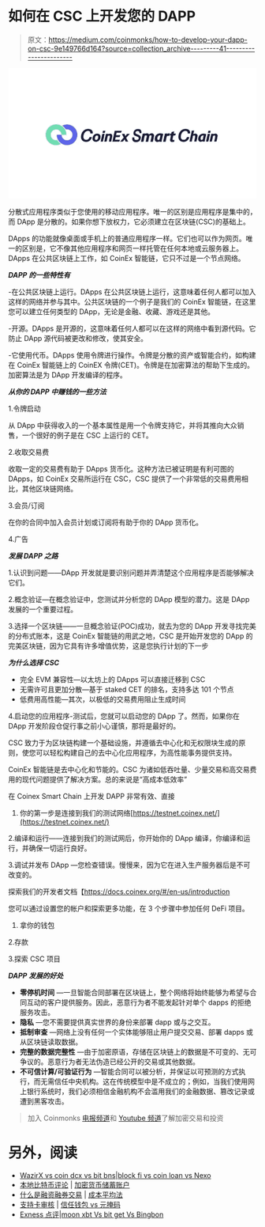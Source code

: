 # 如何在 CSC 上开发您的 DAPP

> 原文：<https://medium.com/coinmonks/how-to-develop-your-dapp-on-csc-9e149766d164?source=collection_archive---------41----------------------->

![](img/3b1e5cac9bf9be9ea40b7094c756ea1c.png)

分散式应用程序类似于您使用的移动应用程序。唯一的区别是应用程序是集中的，而 DApp 是分散的。如果你想下放权力，它必须建立在区块链(CSC)的基础上。

DApps 的功能就像桌面或手机上的普通应用程序一样。它们也可以作为网页。唯一的区别是，它不像其他应用程序和网页一样托管在任何本地或云服务器上。DApps 在公共区块链上工作，如 CoinEx 智能链，它只不过是一个节点网络。

***DAPP 的一些特性有***

-在公共区块链上运行。DApps 在公共区块链上运行，这意味着任何人都可以加入这样的网络并参与其中。公共区块链的一个例子是我们的 CoinEx 智能链，在这里您可以建立任何类型的 DApp，无论是金融、收藏、游戏还是其他。

-开源。DApps 是开源的，这意味着任何人都可以在这样的网络中看到源代码。它防止 DApp 源代码被更改和修改，使其安全。

-它使用代币。DApps 使用令牌进行操作。令牌是分散的资产或智能合约，如构建在 CoinEx 智能链上的 CoinEX 令牌(CET)。令牌是在加密算法的帮助下生成的。加密算法是为 DApp 开发编译的程序。

***从你的 DAPP 中赚钱的一些方法***

1.令牌启动

从 DApp 中获得收入的一个基本属性是用一个令牌支持它，并将其推向大众销售，一个很好的例子是在 CSC 上运行的 CET。

2.收取交易费

收取一定的交易费有助于 DApps 货币化。这种方法已被证明是有利可图的 DApps，如 CoinEx 交易所运行在 CSC，CSC 提供了一个非常低的交易费用相比，其他区块链网络。

3.会员/订阅

在你的合同中加入会员计划或订阅将有助于你的 DApp 货币化。

4.广告

***发展 DAPP 之路***

1.认识到问题——DApp 开发就是要识别问题并弄清楚这个应用程序是否能够解决它们。

2.概念验证—在概念验证中，您测试并分析您的 DApp 模型的潜力。这是 DApp 发展的一个重要过程。

3.选择一个区块链——一旦概念验证(POC)成功，就去为您的 DApp 开发寻找完美的分布式账本，这是 CoinEx 智能链的用武之地，CSC 是开始开发您的 DApp 的完美区块链，因为它具有许多增值优势，这是您执行计划的下一步

***为什么选择 CSC***

*   完全 EVM 兼容性—以太坊上的 DApps 可以直接迁移到 CSC
*   无需许可且更加分散—基于 staked CET 的排名，支持多达 101 个节点
*   低费用高性能—其次，以极低的交易费用阻止生成时间

4.启动您的应用程序-测试后，您就可以启动您的 DApp 了。然而，如果你在 DApp 开发阶段仓促行事之前小心谨慎，那将是最好的。

CSC 致力于为区块链构建一个基础设施，并遵循去中心化和无权限块生成的原则，使您可以轻松构建自己的去中心化应用程序，为高性能事务提供支持。

CoinEx 智能链是去中心化和节能的。CSC 为诸如低吞吐量、少量交易和高交易费用的现代问题提供了解决方案。总的来说是“高成本低效率”

在 Coinex Smart Chain 上开发 DAPP 非常有效、直接

1.  你的第一步是连接到我们的测试网络[https://testnet.coinex.net/](https://testnet.coinex.net/)

2.编译和运行——连接到我们的测试网后，你开始你的 DApp 编译，你编译和运行，并确保一切运行良好。

3.调试并发布 DApp —您检查错误。慢慢来，因为它在进入生产服务器后是不可改变的。

探索我们的开发者文档【https://docs.coinex.org/#/en-us/introduction 

您可以通过设置您的帐户和探索更多功能，在 3 个步骤中参加任何 DeFi 项目。

1.  拿你的钱包

2.存款

3.探索 CSC 项目

***DAPP 发展的好处***

*   **零停机时间** —一旦智能合同部署在区块链上，整个网络将始终能够为希望与合同互动的客户提供服务。因此，恶意行为者不能发起针对单个 dapps 的拒绝服务攻击。
*   **隐私** —您不需要提供真实世界的身份来部署 dapp 或与之交互。
*   **抵制审查** —网络上没有任何一个实体能够阻止用户提交交易、部署 dapps 或从区块链读取数据。
*   **完整的数据完整性** —由于加密原语，存储在区块链上的数据是不可变的、无可争议的。恶意行为者无法伪造已经公开的交易或其他数据。
*   **不可信计算/可验证行为** —智能合同可以被分析，并保证以可预测的方式执行，而无需信任中央机构。这在传统模型中是不成立的；例如，当我们使用网上银行系统时，我们必须相信金融机构不会滥用我们的金融数据、篡改记录或遭到黑客攻击。

> 加入 Coinmonks [电报频道](https://t.me/coincodecap)和 [Youtube 频道](https://www.youtube.com/c/coinmonks/videos)了解加密交易和投资

# 另外，阅读

*   [WazirX vs coin dcx vs bit bns](/coinmonks/wazirx-vs-coindcx-vs-bitbns-149f4f19a2f1)|[block fi vs coin loan vs Nexo](/coinmonks/blockfi-vs-coinloan-vs-nexo-cb624635230d)
*   [本地比特币评论](/coinmonks/localbitcoins-review-6cc001c6ed56) | [加密货币储蓄账户](https://coincodecap.com/cryptocurrency-savings-accounts)
*   [什么是融资融券交易](https://coincodecap.com/margin-trading) | [成本平均法](https://coincodecap.com/dca)
*   [支持卡审核](https://coincodecap.com/uphold-card-review) | [信任钱包 vs 元掩码](https://coincodecap.com/trust-wallet-vs-metamask)
*   [Exness 点评](https://coincodecap.com/exness-review)|[moon xbt Vs bit get Vs Bingbon](https://coincodecap.com/bingbon-vs-bitget-vs-moonxbt)